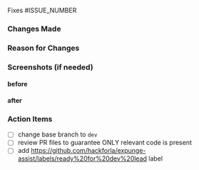 Fixes #ISSUE_NUMBER

### Changes Made


### Reason for Changes


### Screenshots (if needed)
#### before


#### after


### Action Items
- [ ] change base branch to `dev`
- [ ] review PR files to guarantee ONLY relevant code is present
- [ ] add https://github.com/hackforla/expunge-assist/labels/ready%20for%20dev%20lead label
